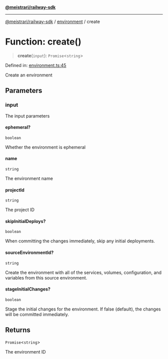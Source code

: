 [**@meistrari/railway-sdk**](../../README.md)

***

[@meistrari/railway-sdk](../../README.md) / [environment](../README.md) / create

# Function: create()

> **create**(`input`): `Promise`\<`string`\>

Defined in: [environment.ts:45](https://github.com/meistrari/railway-sdk/blob/cbb762bdb1cd13b45930f33971c34b138d9b8222/src/resources/environment.ts#L45)

Create an environment

## Parameters

### input

The input parameters

#### ephemeral?

`boolean`

Whether the environment is ephemeral

#### name

`string`

The environment name

#### projectId

`string`

The project ID

#### skipInitialDeploys?

`boolean`

When committing the changes immediately, skip any initial deployments.

#### sourceEnvironmentId?

`string`

Create the environment with all of the services, volumes, configuration, and variables from this source environment.

#### stageInitialChanges?

`boolean`

Stage the initial changes for the environment. If false (default), the changes will be committed immediately.

## Returns

`Promise`\<`string`\>

The environment ID
